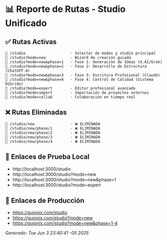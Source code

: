 # 📊 Reporte de Rutas - Studio Unificado

## ✅ Rutas Activas
```
📁 /studio                    - Selector de modos y studio principal
📁 /studio?mode=new           - Wizard de creación guiada
📁 /studio?mode=new&phase=1   - Fase 1: Generación de Ideas (X.AI/Grok)
📁 /studio?mode=new&phase=2   - Fase 2: Desarrollo de Estructura (ChatGPT-4)
📁 /studio?mode=new&phase=3   - Fase 3: Escritura Profesional (Claude)
📁 /studio?mode=new&phase=4   - Fase 4: Control de Calidad (Sistema Híbrido)
📁 /studio?mode=expert        - Editor profesional avanzado
📁 /studio?mode=import        - Importación de proyectos externos
📁 /studio?mode=collab        - Colaboración en tiempo real
```

## ❌ Rutas Eliminadas
```
📁 /studio/new                - ❌ ELIMINADA
📁 /studio/new/phase/1        - ❌ ELIMINADA
📁 /studio/new/phase/2        - ❌ ELIMINADA
📁 /studio/new/phase/3        - ❌ ELIMINADA
📁 /studio/new/phase/4        - ❌ ELIMINADA
```

## 🔗 Enlaces de Prueba Local
- http://localhost:3000/studio
- http://localhost:3000/studio?mode=new
- http://localhost:3000/studio?mode=new&phase=1
- http://localhost:3000/studio?mode=expert

## 🚀 Enlaces de Producción
- https://guionix.com/studio
- https://guionix.com/studio?mode=new
- https://guionix.com/studio?mode=new&phase=1-4

*Generado: Tue Jun  3 23:40:41 -05 2025*
